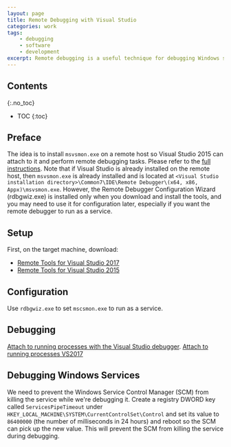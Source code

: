```yaml
---
layout: page
title: Remote Debugging with Visual Studio
categories: work
tags:
    - debugging
    - software
    - development
excerpt: Remote debugging is a useful technique for debugging Windows services. First, the remote host needs to be properly configured.
---
```


## Contents
{:.no_toc}

* TOC
{:toc}

## Preface
The idea is to install `msvsmon.exe` on a remote host so Visual Studio 2015 can attach to it and perform remote debugging tasks. Please refer to the [full instructions](https://msdn.microsoft.com/en-us/library/y7f5zaaa.aspx). Note that if Visual Studio is already installed on the remote host, then `msvsmon.exe` is already installed and is located at `<Visual Studio installation directory>\Common7\IDE\Remote Debugger\(x64, x86, Appx)\msvsmon.exe`. However, the Remote Debugger Configuration Wizard (rdbgwiz.exe) is installed only when you download and install the tools, and you may need to use it for configuration later, especially if you want the remote debugger to run as a service.

## Setup
First, on the target machine, download:

* [Remote Tools for Visual Studio 2017](https://docs.microsoft.com/en-us/visualstudio/debugger/remote-debugging?view=vs-2017)
* [Remote Tools for Visual Studio 2015](https://www.visualstudio.com/downloads/#remote-tools-for-visual-studio-2015)

## Configuration
Use `rdbgwiz.exe` to set `mscsmon.exe` to run as a service.

## Debugging
[Attach to running processes with the Visual Studio debugger](https://msdn.microsoft.com/en-us/library/3s68z0b3.aspx).
[Attach to running processes VS2017](https://docs.microsoft.com/en-us/visualstudio/debugger/attach-to-running-processes-with-the-visual-studio-debugger?view=vs-2017)

## Debugging Windows Services
We need to prevent the Windows Service Control Manager (SCM) from killing the service while we're debugging it. Create a registry DWORD key called `ServicesPipeTimeout` under `HKEY_LOCAL_MACHINE\SYSTEM\CurrentControlSet\Control` and set its value to `86400000` (the number of milliseconds in 24 hours) and reboot so the SCM can pick up the new value. This will prevent the SCM from killing the service during debugging.
